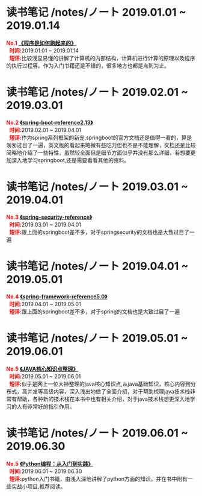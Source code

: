 # 读书笔记 /notes/ノート 2019.01.01 ~ 2019.01.14 </br>

<strong style="color:red;">No.1 [《程序是如何跑起来的》](https://github.com/Hyman1993/Reading-Notes/blob/master/2019%E5%B9%B4/%E7%A8%8B%E5%BA%8F%E6%98%AF%E6%80%8E%E6%A0%B7%E8%B7%91%E8%B5%B7%E6%9D%A5%E7%9A%84.pdf)</strong><br/>
&nbsp;&nbsp;<strong style="color:red;">时间:</strong>2019.01.01 ~ 2019.01.14 <br/>
&nbsp;&nbsp;<strong style="color:red;">短评:</strong>比较浅显易懂的讲解了计算机的内部结构，计算机进行计算的原理以及程序的执行过程等。作为入门书籍还是不错的，很多地方也都是点到为止。<br/>

# 读书笔记 /notes/ノート 2019.02.01 ~ 2019.03.01 </br>
<strong style="color:red;">No.2 [《spring-boot-reference2.13》](https://github.com/Hyman1993/Reading-Notes/blob/master/2019%E5%B9%B4/spring-boot-reference2.13.pdf)</strong><br/>
&nbsp;&nbsp;<strong style="color:red;">时间:</strong>2019.02.01 ~ 2019.04.01 <br/>
&nbsp;&nbsp;<strong style="color:red;">短评:</strong>作为spring系列框架的新宠,springboot的官方文档还是值得一看的，算是匆匆过目了一遍，英文版的看起来略微有些吃力但也不是不能理解，文档还是比较简略地介绍了一些特性，虽然较全面但是细节方面似乎并没有那么详细，若想要更加深入地学习springboot,还是需要看看其他的资料。<br/>
# 读书笔记 /notes/ノート 2019.03.01 ~ 2019.04.01 </br>
<strong style="color:red;">No.3 [《spring-security-reference》](https://github.com/Hyman1993/Reading-Notes/blob/master/2019%E5%B9%B4/spring-security-reference.pdf)</strong><br/>
&nbsp;&nbsp;<strong style="color:red;">时间:</strong>2019.03.01 ~ 2019.04.01 <br/>
&nbsp;&nbsp;<strong style="color:red;">短评:</strong>跟上面的springboot差不多，对于springsecurity的文档也是大致过目了一遍<br/>
# 读书笔记 /notes/ノート 2019.04.01 ~ 2019.05.01 </br>
<strong style="color:red;">No.4 [《spring-framework-reference5.0》](https://github.com/Hyman1993/Reading-Notes/blob/master/2019%E5%B9%B4/spring-framework-reference5.0.pdf)</strong><br/>
&nbsp;&nbsp;<strong style="color:red;">时间:</strong>2019.04.01 ~ 2019.05.01 <br/>
&nbsp;&nbsp;<strong style="color:red;">短评:</strong>跟上面的springboot差不多，对于spring的文档也是大致过目了一遍<br/>
# 读书笔记 /notes/ノート 2019.05.01 ~ 2019.06.01 </br>
<strong style="color:red;">No.5 [《JAVA核心知识点整理》](https://github.com/Hyman1993/Reading-Notes/blob/master/%E5%BE%85%E7%9C%8B%E4%B9%A6%E7%B1%8D/JAVA%E6%A0%B8%E5%BF%83%E7%9F%A5%E8%AF%86%E7%82%B9%E6%95%B4%E7%90%86.pdf)</strong><br/>
&nbsp;&nbsp;<strong style="color:red;">时间:</strong>2019.05.01 ~ 2019.06.01 <br/>
&nbsp;&nbsp;<strong style="color:red;">短评:</strong>似乎是网上一位大神整理的java核心知识点,从java基础知识，核心内容到分布式，高并发等高级内容，深入浅出地做了全面介绍，对于帮助梳理java技术栈非常有帮助，各种新的技术栈在本书中也有相关介绍，对于java技术栈想更深入地学习的人有非常好的指引作用。<br/>
# 读书笔记 /notes/ノート 2019.06.01 ~ 2019.06.30 </br>
<strong style="color:red;">No.5 [《Python编程：从入门到实践》](https://github.com/Hyman1993/Reading-Notes/blob/master/2019%E5%B9%B4/Python%E7%BC%96%E7%A8%8B%EF%BC%9A%E4%BB%8E%E5%85%A5%E9%97%A8%E5%88%B0%E5%AE%9E%E8%B7%B5.pdf)</strong><br/>
&nbsp;&nbsp;<strong style="color:red;">时间:</strong>2019.06.01 ~ 2019.06.30 <br/>
&nbsp;&nbsp;<strong style="color:red;">短评:</strong>python入门书籍，由浅入深地讲解了python方面的知识，并在书中附有一些实战小项目,推荐阅读。<br/>
